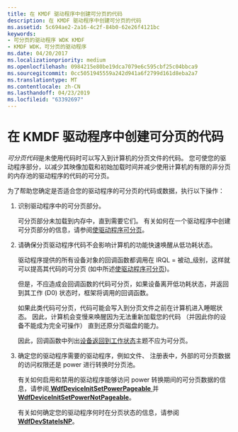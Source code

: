 ```yaml
---
title: 在 KMDF 驱动程序中创建可分页的代码
description: 在 KMDF 驱动程序中创建可分页的代码
ms.assetid: 5c694ae2-2a16-4c2f-84b0-62e26f4121bc
keywords:
- 可分页的驱动程序 WDK KMDF
- KMDF WDK，可分页的驱动程序
ms.date: 04/20/2017
ms.localizationpriority: medium
ms.openlocfilehash: 0984215e80be19dca7079e6c595cbf25c04bbca9
ms.sourcegitcommit: 0cc5051945559a242d941a6f2799d161d8eba2a7
ms.translationtype: MT
ms.contentlocale: zh-CN
ms.lasthandoff: 04/23/2019
ms.locfileid: "63392697"
---
```

# <a name="creating-pageable-code-in-a-kmdf-driver"></a>在 KMDF 驱动程序中创建可分页的代码


*可分页代码*是未使用代码时可以写入到计算机的分页文件的代码。 您可使您的驱动程序部分，以减少其映像加载和初始加载时间并减少使用计算机的有限的非分页的内存池的驱动程序的代码的可分页。

为了帮助您确定是否适合您的驱动程序的可分页的代码或数据，执行以下操作：

1.  识别驱动程序中的可分页部分。

    可分页部分未加载到内存中，直到需要它们。 有关如何在一个驱动程序中创建可分页部分的信息，请参阅[使驱动程序可分页](https://msdn.microsoft.com/library/windows/hardware/ff554346)。

2.  请确保分页驱动程序代码不会影响计算机的功能快速唤醒从低功耗状态。

    驱动程序提供的所有设备对象的回调函数都调用在 IRQL = 被动\_级别，这样就可以提高其代码的可分页 (如中所述[使驱动程序可分页](https://msdn.microsoft.com/library/windows/hardware/ff554346))。

    但是，不应造成会回调函数的代码可分页，如果设备离开低功耗状态，并返回到其工作 (D0) 状态时，框架将调用的回调函数。

    如果此类代码可分页，代码可能会写入到分页文件之前在计算机进入睡眠状态。 因此，计算机会变慢来唤醒因为无法重新加载您的代码 （并因此你的设备不能成为完全可操作） 直到还原分页磁盘的能力。

    因此，回调函数中列出[设备返回到工作状态](a-device-returns-to-its-working-state.md)主题不应为可分页。

3.  确定您的驱动程序需要的驱动程序，例如文件、 注册表中，外部的可分页数据的访问权限还是 power 进行转换时分页池。

    有关如何启用和禁用的驱动程序能够访问 power 转换期间的可分页数据的信息，请参阅[ **WdfDeviceInitSetPowerPageable** ](https://msdn.microsoft.com/library/windows/hardware/ff546766)并[ **WdfDeviceInitSetPowerNotPageable**](https://msdn.microsoft.com/library/windows/hardware/ff546147)。

    有关如何确定您的驱动程序何时在分页状态的信息，请参阅[ **WdfDevStateIsNP**](https://msdn.microsoft.com/library/windows/hardware/ff546958)。

 

 





